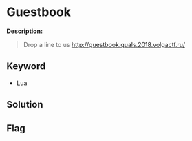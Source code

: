 # Guestbook

**Description:**
> Drop a line to us http://guestbook.quals.2018.volgactf.ru/  

## Keyword
* Lua

## Solution

## Flag
